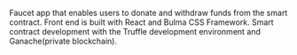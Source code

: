 Faucet app that enables users to donate and withdraw funds from the smart contract. Front end is built with React and Bulma CSS Framework. Smart contract development with the Truffle development environment and Ganache(private blockchain).
